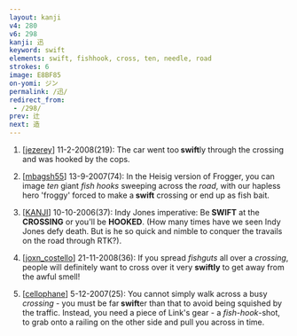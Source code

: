 ```yaml
---
layout: kanji
v4: 280
v6: 298
kanji: 迅
keyword: swift
elements: swift, fishhook, cross, ten, needle, road
strokes: 6
image: E8BF85
on-yomi: ジン
permalink: /迅/
redirect_from:
 - /298/
prev: 辻
next: 造
---
```


1) [<a href="http://kanji.koohii.com/profile/jezerey">jezerey</a>] 11-2-2008(219): The car went too<strong> swift</strong>ly through the crossing and was hooked by the cops.

2) [<a href="http://kanji.koohii.com/profile/mbagsh55">mbagsh55</a>] 13-9-2007(74): In the Heisig version of Frogger, you can image <em>ten</em> giant <em>fish hooks</em> sweeping across the <em>road</em>, with our hapless hero &#039;froggy&#039; forced to make a<strong> swift</strong> crossing or end up as fish bait.

3) [<a href="http://kanji.koohii.com/profile/KANJI">KANJI</a>] 10-10-2006(37): Indy Jones imperative: Be<strong> SWIFT</strong> at the <strong>CROSSING</strong> or you&#039;ll be <strong>HOOKED</strong>. (How many times have we seen Indy Jones defy death. But is he so quick and nimble to conquer the travails on the road through RTK?).

4) [<a href="http://kanji.koohii.com/profile/joxn_costello">joxn_costello</a>] 21-11-2008(36): If you spread <em>fishguts</em> all over a <em>crossing</em>, people will definitely want to cross over it very <strong>swiftly</strong> to get away from the awful smell!

5) [<a href="http://kanji.koohii.com/profile/cellophane">cellophane</a>] 5-12-2007(25): You cannot simply walk across a busy <em>crossing</em> - you must be far<strong> swift</strong>er than that to avoid being squished by the traffic. Instead, you need a piece of Link&#039;s gear - a <em>fish-hook</em>-shot, to grab onto a railing on the other side and pull you across in time.

